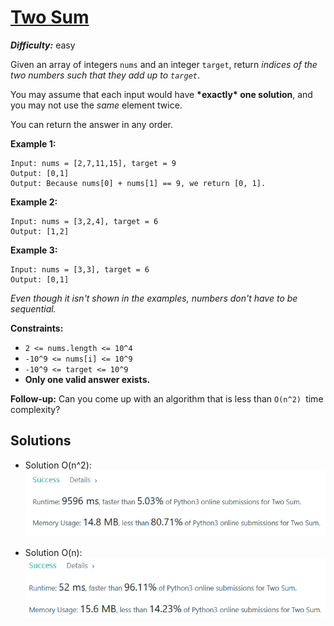 # [Two Sum](https://leetcode.com/problems/two-sum/)

**_Difficulty:_** easy

Given an array of integers `nums` and an integer `target`, return _indices of the two numbers such that they add up to `target`_.

You may assume that each input would have **\*exactly\* one solution**, and you may not use the _same_ element twice.

You can return the answer in any order.

**Example 1:**

```
Input: nums = [2,7,11,15], target = 9
Output: [0,1]
Output: Because nums[0] + nums[1] == 9, we return [0, 1].
```

**Example 2:**

```
Input: nums = [3,2,4], target = 6
Output: [1,2]
```

**Example 3:**

```
Input: nums = [3,3], target = 6
Output: [0,1]
```

_Even though it isn't shown in the examples, numbers don't have to be sequential._

**Constraints:**

-   `2 <= nums.length <= 10^4`
-   `-10^9 <= nums[i] <= 10^9`
-   `-10^9 <= target <= 10^9`
-   **Only one valid answer exists.**

**Follow-up:** Can you come up with an algorithm that is less than `O(n^2) `time complexity?

## Solutions

-   Solution O(n^2):
    ![image-20210823142342720](python/basic.png)

-   Solution O(n):
    ![](python/on.png)
